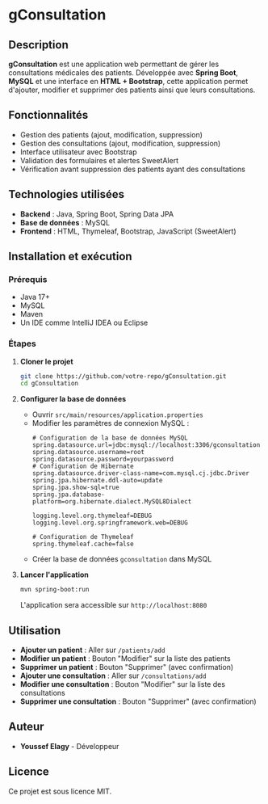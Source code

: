 # gConsultation

## Description
**gConsultation** est une application web permettant de gérer les consultations médicales des patients. Développée avec **Spring Boot**, **MySQL** et une interface en **HTML + Bootstrap**, cette application permet d'ajouter, modifier et supprimer des patients ainsi que leurs consultations.

## Fonctionnalités
- Gestion des patients (ajout, modification, suppression)
- Gestion des consultations (ajout, modification, suppression)
- Interface utilisateur avec Bootstrap
- Validation des formulaires et alertes SweetAlert
- Vérification avant suppression des patients ayant des consultations

## Technologies utilisées
- **Backend** : Java, Spring Boot, Spring Data JPA
- **Base de données** : MySQL
- **Frontend** : HTML, Thymeleaf, Bootstrap, JavaScript (SweetAlert)

## Installation et exécution

### Prérequis
- Java 17+
- MySQL
- Maven
- Un IDE comme IntelliJ IDEA ou Eclipse

### Étapes
1. **Cloner le projet**
   ```bash
   git clone https://github.com/votre-repo/gConsultation.git
   cd gConsultation
   ```
2. **Configurer la base de données**
   - Ouvrir `src/main/resources/application.properties`
   - Modifier les paramètres de connexion MySQL :
     ```properties
     # Configuration de la base de données MySQL
     spring.datasource.url=jdbc:mysql://localhost:3306/gconsultation
     spring.datasource.username=root
     spring.datasource.password=yourpassword
     # Configuration de Hibernate
     spring.datasource.driver-class-name=com.mysql.cj.jdbc.Driver
     spring.jpa.hibernate.ddl-auto=update
     spring.jpa.show-sql=true
     spring.jpa.database-platform=org.hibernate.dialect.MySQL8Dialect

     logging.level.org.thymeleaf=DEBUG
     logging.level.org.springframework.web=DEBUG

     # Configuration de Thymeleaf
     spring.thymeleaf.cache=false
     ```
   - Créer la base de données `gconsultation` dans MySQL

3. **Lancer l'application**
   ```bash
   mvn spring-boot:run
   ```
   L'application sera accessible sur `http://localhost:8080`

## Utilisation
- **Ajouter un patient** : Aller sur `/patients/add`
- **Modifier un patient** : Bouton "Modifier" sur la liste des patients
- **Supprimer un patient** : Bouton "Supprimer" (avec confirmation)
- **Ajouter une consultation** : Aller sur `/consultations/add`
- **Modifier une consultation** : Bouton "Modifier" sur la liste des consultations
- **Supprimer une consultation** : Bouton "Supprimer" (avec confirmation)

## Auteur
- **Youssef Elagy** - Développeur

## Licence
Ce projet est sous licence MIT.
